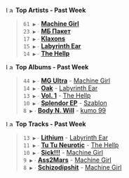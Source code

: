 <!--START_LASTFM_ARTISTS:{"period": "7day", "rows": 5}-->
<a href="https://last.fm" target="_blank"><img src="https://user-images.githubusercontent.com/17434202/215290617-e793598d-d7c9-428f-9975-156db1ba89cc.svg" alt="Last.fm Logo" width="18" height="13"/></a> **Top Artists - Past Week**

> `61 ▶️` ∙ **[Machine Girl](https://www.last.fm/music/Machine+Girl)**<br/>
> `23 ▶️` ∙ **[МБ Пакет](https://www.last.fm/music/%D0%9C%D0%91+%D0%9F%D0%B0%D0%BA%D0%B5%D1%82)**<br/>
> `17 ▶️` ∙ **[Klaxons](https://www.last.fm/music/Klaxons)**<br/>
> `15 ▶️` ∙ **[Labyrinth Ear](https://www.last.fm/music/Labyrinth+Ear)**<br/>
> `14 ▶️` ∙ **[The Hellp](https://www.last.fm/music/The+Hellp)**<br/>
<!--END_LASTFM_ARTISTS-->

<!--START_LASTFM_ALBUMS:{"period": "7day", "rows": 5}-->
<a href="https://last.fm" target="_blank"><img src="https://user-images.githubusercontent.com/17434202/215290617-e793598d-d7c9-428f-9975-156db1ba89cc.svg" alt="Last.fm Logo" width="18" height="13"/></a> **Top Albums - Past Week**

> `44 ▶️` ∙ **[MG Ultra](https://www.last.fm/music/Machine+Girl/MG+Ultra)** - [Machine Girl](https://www.last.fm/music/Machine+Girl)<br/>
> `14 ▶️` ∙ **[Oak](https://www.last.fm/music/Labyrinth+Ear/Oak)** - [Labyrinth Ear](https://www.last.fm/music/Labyrinth+Ear)<br/>
> `13 ▶️` ∙ **[Vol. 1](https://www.last.fm/music/The+Hellp/Vol.+1)** - [The Hellp](https://www.last.fm/music/The+Hellp)<br/>
> `10 ▶️` ∙ **[Splendor EP](https://www.last.fm/music/Szablon/Splendor+EP)** - [Szablon](https://www.last.fm/music/Szablon)<br/>
> `8 ▶️` ∙ **[Body N. Will](https://www.last.fm/music/kumo+99/Body+N.+Will)** - [kumo 99](https://www.last.fm/music/kumo+99)<br/>
<!--END_LASTFM_ALBUMS-->

<!--START_LASTFM_TRACKS:{"period": "7day", "rows": 5}-->
<a href="https://last.fm" target="_blank"><img src="https://user-images.githubusercontent.com/17434202/215290617-e793598d-d7c9-428f-9975-156db1ba89cc.svg" alt="Last.fm Logo" width="18" height="13"/></a> **Top Tracks - Past Week**

> `13 ▶️` ∙ **[Lithium](https://www.last.fm/music/Labyrinth+Ear/_/Lithium)** - [Labyrinth Ear](https://www.last.fm/music/Labyrinth+Ear)<br/>
> `11 ▶️` ∙ **[Tu Tu Neurotic](https://www.last.fm/music/The+Hellp/_/Tu+Tu+Neurotic)** - [The Hellp](https://www.last.fm/music/The+Hellp)<br/>
> `10 ▶️` ∙ **[Sick!!!](https://www.last.fm/music/Machine+Girl/_/Sick!!!)** - [Machine Girl](https://www.last.fm/music/Machine+Girl)<br/>
> `9 ▶️` ∙ **[Ass2Mars](https://www.last.fm/music/Machine+Girl/_/Ass2Mars)** - [Machine Girl](https://www.last.fm/music/Machine+Girl)<br/>
> `8 ▶️` ∙ **[Schizodipshit](https://www.last.fm/music/Machine+Girl/_/Schizodipshit)** - [Machine Girl](https://www.last.fm/music/Machine+Girl)<br/>
<!--END_LASTFM_TRACKS-->